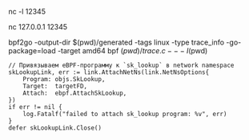 
nc -l 12345

nc 127.0.0.1 12345

bpf2go -output-dir $(pwd)/generated -tags linux -type trace_info -go-package=load -target amd64 bpf $(pwd)/trace.c -- -I$(pwd)



	// Привязываем eBPF-программу к `sk_lookup` в network namespace
	skLookupLink, err := link.AttachNetNs(link.NetNsOptions{
		Program: objs.SkLookup,
		Target:  targetFD,
		Attach:  ebpf.AttachSkLookup,
	})
	if err != nil {
		log.Fatalf("failed to attach sk_lookup program: %v", err)
	}
	defer skLookupLink.Close()




